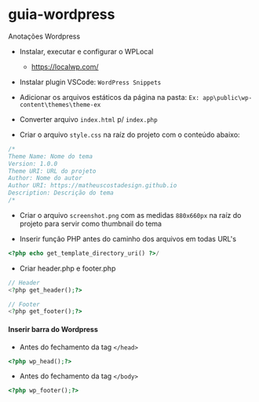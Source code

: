 # guia-wordpress
Anotações Wordpress

- Instalar, executar e configurar o WPLocal
  - https://localwp.com/

- Instalar plugin VSCode: `WordPress Snippets`

- Adicionar os arquivos estáticos da página na pasta:
  `Ex: app\public\wp-content\themes\theme-ex`

- Converter arquivo `index.html` p/ `index.php`

- Criar o arquivo `style.css` na raíz do projeto com o conteúdo abaixo:

```css
/*
Theme Name: Nome do tema
Version: 1.0.0
Theme URI: URL do projeto
Author: Nome do autor
Author URI: https://matheuscostadesign.github.io
Description: Descrição do tema
/*
```
- Criar o arquivo `screenshot.png` com as medidas `880x660px` na raíz do projeto para servir como thumbnail do tema

- Inserir função PHP antes do caminho dos arquivos em todas URL's

```php
<?php echo get_template_directory_uri() ?>/
```

- Criar header.php e footer.php
```php
// Header
<?php get_header();?>

// Footer
<?php get_footer();?>
```

#### Inserir barra do Wordpress

- Antes do fechamento da tag `</head>`
```php
<?php wp_head();?>
```

- Antes do fechamento da tag `</body>`
```php
<?php wp_footer();?>
```

